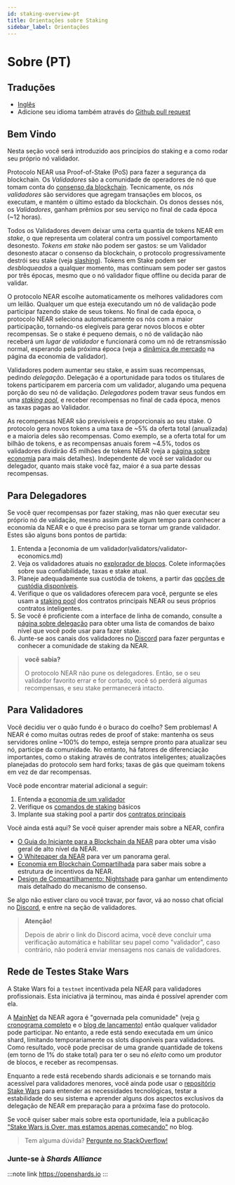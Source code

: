 ```yaml
---
id: staking-overview-pt
title: Orientações sobre Staking
sidebar_label: Orientações
---
```


# Sobre (PT)
## Traduções

* [Inglês](../validators/about.md)
* Adicione seu idioma também através do [Github pull request](https://github.com/near/docs/pull/385)

## Bem Vindo

Nesta seção você será introduzido aos princípios do staking e a como rodar seu próprio nó validador.

Protocolo NEAR usa Proof-of-Stake (PoS) para fazer a segurança da blockchain. Os _Validadores_ são a comunidade de operadores de nó que tomam conta do [consenso da blockchain](../resources/faq/integrator-faq.md#which-consensus-algorithm-does-near-use). Tecnicamente, os _nós validadores_ são servidores que agregam transações em blocos, os executam, e mantém o último estado da blockchain. Os donos desses nós, os _Validadores_, ganham prêmios por seu serviço no final de cada época (\~12 horas).

Todos os Validadores devem deixar uma certa quantia de tokens NEAR em _stake_, o que representa um colateral contra um possível comportamento desonesto. _Tokens em stake_ não podem ser gastos: se um Validador desonesto atacar o consenso da blockchain, o protocolo progressivamente destrói seu stake (veja [slashing](../validators/faq.md#what-is-a-slashing-behavior)). Tokens em Stake podem ser _desbloqueados_ a qualquer momento, mas continuam sem poder ser gastos por três épocas, mesmo que o nó validador fique offline ou decida parar de validar.

O protocolo NEAR escolhe automaticamente os melhores validadores com um leilão. Qualquer um que esteja executando um nó de validação pode participar fazendo stake de seus tokens. No final de cada época, o protocolo NEAR seleciona automaticamente os nós com a maior participação, tornando-os elegíveis para gerar novos blocos e obter recompensas. Se o stake é pequeno demais, o nó de validação não receberá um _lugar de validador_ e funcionará como um nó de retransmissão normal, esperando pela próxima época (veja a [dinâmica de mercado](economics.md#understand-market-dynamics) na página da economia de validador).

Validadores podem aumentar seu stake, e assim suas recompensas, pedindo _delegação_. Delegação é a oportunidade para todos os titulares de tokens participarem em parceria com um validador, alugando uma pequena porção do seu nó de validação. _Delegadores_ podem travar seus fundos em uma [_staking pool_](https://github.com/near/core-contracts), e receber recompensas no final de cada época, menos as taxas pagas ao Validador.

As recompensas NEAR são previsíveis e proporcionais ao seu stake. O protocolo gera novos tokens a uma taxa de \~5% da oferta total (anualizada) e a maioria deles são recompensas. Como exemplo, se a oferta total for um bilhão de tokens, e as recompensas anuais forem \~4.5%, todos os validadores dividirão 45 milhões de tokens NEAR (veja a [página sobre economia](economics.md) para mais detalhes). Independente de você ser validador ou delegador, quanto mais stake você faz, maior é a sua parte dessas recompensas.

## Para Delegadores

Se você quer recompensas por fazer staking, mas não quer executar seu próprio nó de validação, mesmo assim gaste algum tempo para conhecer a economia da NEAR e o que é preciso para se tornar um grande validador. Estes são alguns bons pontos de partida:

1. Entenda a [economia de um validador(validators/validator-economics.md)
2. Veja os validadores atuais no [explorador de blocos](https://explorer.near.org/nodes/validators). Colete informações sobre sua confiabilidade, taxas e stake atual.
3. Planeje adequadamente sua custódia de tokens, a partir das [opções de custódia disponíveis](../getting-started/near-token/token-custody).
4. Verifique o que os validadores oferecem para você, pergunte se eles usam a [staking pool](https://github.com/near/core-contracts) dos contratos principais NEAR ou seus próprios contratos inteligentes.
5. Se você é proficiente com a interface de linha de comando, consulte a [página sobre delegação](../getting-started/near-token/token-delegation.md) para obter uma lista de comandos de baixo nível que você pode usar para fazer stake.
6. Junte-se aos canais dos validadores no [Discord](https://near.chat) para fazer perguntas e conhecer a comunidade de staking da NEAR.

> **você sabia?**
>
> O protocolo NEAR não pune os delegadores. Então, se o seu validador favorito errar e for cortado, você só perderá algumas recompensas, e seu stake permanecerá intacto.

## Para Validadores

Você decidiu ver o quão fundo é o buraco do coelho? Sem problemas! A NEAR é como muitas outras redes de proof of stake: mantenha os seus servidores online \~100% do tempo, esteja sempre pronto para atualizar seu nó, participe da comunidade. No entanto, há fatores de diferenciação importantes, como o staking através de contratos inteligentes; atualizações planejadas do protocolo sem hard forks; taxas de gás que queimam tokens em vez de dar recompensas.

Você pode encontrar material adicional a seguir:

1. Entenda a [economia de um validador](economics.md)
2. Verifique os [comandos de staking](../validators/validator-guides/running-a-validator.md) básicos
3. Implante sua staking pool a partir dos [contratos principais](https://github.com/near/core-contracts)

Você ainda está aqui? Se você quiser aprender mais sobre a NEAR, confira

* [O Guia do Iniciante para a Blockchain da NEAR](https://near-portuguese.medium.com/o-guia-do-iniciante-para-a-blockchain-da-near-7776317b6c65) para obter uma visão geral de alto nível da NEAR.
* [O Whitepaper da NEAR](https://near.org/papers/the-official-near-white-paper) para ver um panorama geral.
* [Economia em Blockchain Compartilhada](https://near.org/papers/economics-in-sharded-blockchain/) para saber mais sobre a estrutura de incentivos da NEAR.
* [Design de Compartilhamento: Nightshade](https://near.org/papers/nightshade) para ganhar um entendimento mais detalhado do mecanismo de consenso.

Se algo não estiver claro ou você travar, por favor, vá ao nosso chat oficial no [Discord](https://near.chat), e entre na seção de validadores.

> **Atenção!**
>
> Depois de abrir o link do Discord acima, você deve concluir uma verificação automática e habilitar seu papel como "validador", caso contrário, não poderá enviar mensagens nos canais de validadores.

## Rede de Testes Stake Wars

A Stake Wars foi a `testnet` incentivada pela NEAR para validadores profissionais. Esta iniciativa já terminou, mas ainda é possível aprender com ela.

A [MainNet](https://explorer.near.org) da NEAR agora é "governada pela comunidade" (veja [o cronograma completo](https://near.org/blog/mainnet-roadmap/) e o [blog de lançamento](https://near.org/blog/near-mainnet-phase-2-unrestricted-decentralized/)) então qualquer validador pode participar. No entanto, a rede está sendo executada em um único shard, limitando temporariamente os slots disponíveis para validadores. Como resultado, você pode precisar de uma grande quantidade de tokens (em torno de 1% do stake total) para ter o seu nó _eleito_ como um produtor de blocos, e receber as recompensas.

Enquanto a rede está recebendo shards adicionais e se tornando mais acessível para validadores menores, você ainda pode usar o [repositório Stake Wars](https://github.com/nearprotocol/stakewars) para entender as necessidades tecnológicas, testar a estabilidade do seu sistema e aprender alguns dos aspectos exclusivos da delegação de NEAR em preparação para a próxima fase do protocolo.

Se você quiser saber mais sobre esta oportunidade, leia a publicação ["Stake Wars is Over, mas estamos apenas começando"](https://near.org/blog/stake-wars-is-over-but-were-just-getting-started/) no blog.

> Tem alguma dúvida? [Pergunte no StackOverflow!](https://stackoverflow.com/questions/tagged/nearprotocol)

### Junte-se à _Shards Alliance_

:::note link
https://openshards.io
:::

